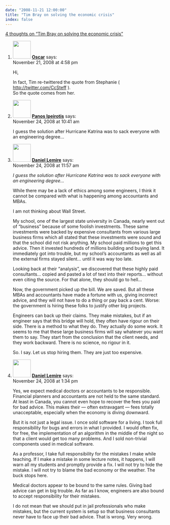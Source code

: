 ```yaml
---
date: "2008-11-21 12:00:00"
title: "Tim Bray on solving the economic crisis"
index: false
---
```


[4 thoughts on &ldquo;Tim Bray on solving the economic crisis&rdquo;](/lemire/blog/2008/11-21-tim-bray-on-solving-the-economic-crisis)

<ol class="comment-list">
<li id="comment-50284" class="comment even thread-even depth-1">
<div class="comment-author vcard">
<img alt src="https://secure.gravatar.com/avatar/34e4392a7dbfdd3f62cebcb445510bb5?s=56&#038;d=mm&#038;r=g" srcset="https://secure.gravatar.com/avatar/34e4392a7dbfdd3f62cebcb445510bb5?s=112&#038;d=mm&#038;r=g 2x" class="avatar avatar-56 photo" height="56" width="56" decoding="async" /> <b class="fn"><a href="http://www.dtic.upf.edu/~ocelma/" class="url" rel="ugc external nofollow">Oscar</a></b> <span class="says">says:</span> </div>
<div class="comment-metadata"><time datetime="2008-11-21T16:58:14+00:00">November 21, 2008 at 4:58 pm</time></a> </div>
<div class="comment-content">
<p>Hi, </p>
<p>In fact, Tim re-twittered the quote from Stephanie ( <a href="https://twitter.com/CcSteff" rel="nofollow ugc">http://twitter.com/CcSteff</a> ).<br/>
So the quote comes from her.</p>
</div>
</li>
<li id="comment-50294" class="comment odd alt thread-odd thread-alt depth-1">
<div class="comment-author vcard">
<img alt src="https://secure.gravatar.com/avatar/2d512677f7d4b4f03dc7f5b28ee48cd6?s=56&#038;d=mm&#038;r=g" srcset="https://secure.gravatar.com/avatar/2d512677f7d4b4f03dc7f5b28ee48cd6?s=112&#038;d=mm&#038;r=g 2x" class="avatar avatar-56 photo" height="56" width="56" decoding="async" /> <b class="fn"><a href="http://www.behind-the-enemy-lines.com/" class="url" rel="ugc external nofollow">Panos Ipeirotis</a></b> <span class="says">says:</span> </div>
<div class="comment-metadata"><time datetime="2008-11-24T10:41:37+00:00">November 24, 2008 at 10:41 am</time></a> </div>
<div class="comment-content">
<p>I guess the solution after Hurricane Katrina was to sack everyone with an engineering degree&#8230;</p>
</div>
</li>
<li id="comment-50297" class="comment byuser comment-author-lemire bypostauthor even thread-even depth-1">
<div class="comment-author vcard">
<img alt src="https://secure.gravatar.com/avatar/2ca999bef9535950f5b84281a4dab006?s=56&#038;d=mm&#038;r=g" srcset="https://secure.gravatar.com/avatar/2ca999bef9535950f5b84281a4dab006?s=112&#038;d=mm&#038;r=g 2x" class="avatar avatar-56 photo" height="56" width="56" loading="lazy" decoding="async" /> <b class="fn"><a href="https://lemire.me/blog/" class="url" rel="ugc">Daniel Lemire</a></b> <span class="says">says:</span> </div>
<div class="comment-metadata"><time datetime="2008-11-24T11:57:07+00:00">November 24, 2008 at 11:57 am</time></a> </div>
<div class="comment-content">
<p><i> I guess the solution after Hurricane Katrina was to sack everyone with an engineering degree&#8230;</i></p>
<p>While there may be a lack of ethics among some engineers, I think it cannot be compared with what is happening among accountants and MBAs.</p>
<p>I am not thinking about Wall Street.</p>
<p>My school, one of the largest state university in Canada, nearly went out of &ldquo;business&rdquo; because of some foolish investments. These same investments were backed by expensive consultants from various large business firms which all stated that these investments were sound and that the school did not risk anything. My school paid millions to get this advice. Then it invested hundreds of millions building and buying land. It immediately got into trouble, but my school&rsquo;s accountants as well as all the external firms stayed silent&#8230; until it was way too late.</p>
<p>Looking back at their &ldquo;analysis&rdquo;, we discovered that these highly paid consultants&#8230; copied and pasted a lot of text into their reports&#8230; without even citing the source. For that alone, they should go to hell&#8230;</p>
<p>Now, the government picked up the bill. We are saved. But all these MBAs and accountants have made a fortune with us, giving incorrect advice, and they will not have to do a thing or pay back a cent. Worse: the government is hiring these folks to justify other big projects.</p>
<p>Engineers can back up their claims. They make mistakes, but if an engineer says that this bridge will hold, they often have rigour on their side. There is a method to what they do. They actually do some work. It seems to me that these large business firms will say whatever you want them to say. They start from the conclusion that the client needs, and they work backward. There is no science, no rigour in it.</p>
<p>So. I say. Let us stop hiring them. They are just too expensive.</p>
</div>
</li>
<li id="comment-50299" class="comment byuser comment-author-lemire bypostauthor odd alt thread-odd thread-alt depth-1">
<div class="comment-author vcard">
<img alt src="https://secure.gravatar.com/avatar/2ca999bef9535950f5b84281a4dab006?s=56&#038;d=mm&#038;r=g" srcset="https://secure.gravatar.com/avatar/2ca999bef9535950f5b84281a4dab006?s=112&#038;d=mm&#038;r=g 2x" class="avatar avatar-56 photo" height="56" width="56" loading="lazy" decoding="async" /> <b class="fn"><a href="https://lemire.me/blog/" class="url" rel="ugc">Daniel Lemire</a></b> <span class="says">says:</span> </div>
<div class="comment-metadata"><time datetime="2008-11-24T13:34:44+00:00">November 24, 2008 at 1:34 pm</time></a> </div>
<div class="comment-content">
<p>Yes, we expect medical doctors or accountants to be responsible. Financial planners and accountants are not held to the same standard. At least in Canada, you cannot even hope to recover the fees you paid for bad advice. This makes their &#8212; often extravagant &#8212; fees totally unacceptable, especially when the economy is diving downward.</p>
<p>But it is not just a legal issue. I once sold software for a living. I took full responsibility for bugs and errors in what I provided. I would often fix, for free, the implementation of an algorithm in the middle of the night so that a client would get too many problems. And I sold non-trivial components used in medical software.</p>
<p>As a professor, I take full responsibility for the mistakes I make while teaching. If I make a mistake in some lecture notes, it happens, I will warn all my students and promptly provide a fix. I will not try to hide the mistake. I will not try to blame the bad economy or the weather. The buck stops here.</p>
<p>Medical doctors appear to be bound to the same rules. Giving bad advice can get in big trouble. As far as I know, engineers are also bound to accept responsibility for their mistakes.</p>
<p>I do not mean that we should put in jail professionals who make mistakes, but the current system is setup so that business consultants never have to face up their bad advice. That is wrong. Very wrong.</p>
</div>
</li>
</ol>
